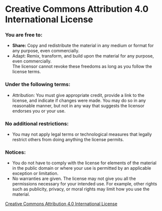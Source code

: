 <h1>Creative Commons Attribution 4.0 International License</h1>

<h3>You are free to:</h3>
<ul>
  <li><b style="font-weight:bolder">Share:</b> Copy and redistribute the material in any medium or format for any purpose, even commercially.</li>
  <li>Adapt: Remix, transform, and build upon the material for any purpose, even commercially.</li>
  The licensor cannot revoke these freedoms as long as you follow the license terms. 
</ul>

<h3>Under the following terms:</h3>
<ul>
  <li>Attribution: You must give appropriate credit, provide a link to the license, and indicate if changes were made. You may do so in any reasonable       manner, but not in any way that suggests the licensor endorses you or your use.</li>
</ul>

<h3>No additional restrictions:</h3>
<ul>
  <li>You may not apply legal terms or technological measures that legally restrict others from doing anything the license permits.</li>
</ul>

<h3>Notices:</h3>
<ul>
  <li>You do not have to comply with the license for elements of the material in the public domain or where your use is permitted by an applicable exception or limitation.</li>
  <li>No warranties are given. The license may not give you all the permissions necessary for your intended use. For example, other rights such as publicity, privacy, or moral rights may limit how you use the material.</li>
</ul>

<a href="http://creativecommons.org/licenses/by/4.0/">Creative Commons Attribution 4.0 International License</a>
